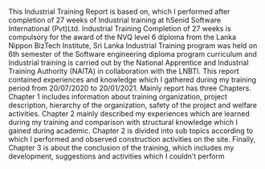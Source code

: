  This Industrial Training Report is based on, which I performed after completion of 27 weeks of Industrial training at hSenid Software International (Pvt)Ltd. Industrial Training Completion of 27 weeks is compulsory for the award of the NVQ level 6 diploma from the Lanka Nippon BizTech Institute, Sri Lanka Industrial Training program was held on 6th semester of the Software engineering diploma program curriculum and Industrial training is carried out by the National Apprentice and Industrial Training Authority (NAITA) in collaboration with the LNBTI. This report contained experiences and knowledge which I gathered during my training period from 20/07/2020 to 20/01/2021. Mainly report has three Chapters. Chapter 1 includes information about training organization, project description, hierarchy of the organization, safety of the project and welfare activities. Chapter 2 mainly described my experiences which are learned during my training and comparison with structural knowledge which I gained during academic. Chapter 2 is divided into sub topics according to which I performed and observed construction activities on the site. Finally, Chapter 3 is about the conclusion of the training, which includes my development, suggestions and activities which I couldn’t perform
